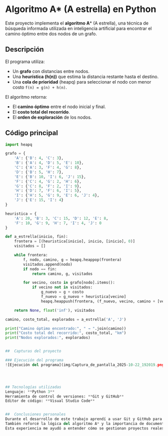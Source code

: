# Algoritmo A* (A estrella) en Python

Este proyecto implementa el **algoritmo A*** (A estrella), una técnica de búsqueda informada utilizada en inteligencia artificial para encontrar el camino óptimo entre dos nodos de un grafo.


##  Descripción

El programa utiliza:
- Un **grafo** con distancias entre nodos.
- Una **heurística (h(n))** que estima la distancia restante hasta el destino.
- Una **cola de prioridad** (heapq) para seleccionar el nodo con menor costo `f(n) = g(n) + h(n)`.

El algoritmo retorna:
- El **camino óptimo** entre el nodo inicial y final.
- El **costo total del recorrido**.
- El **orden de exploración** de los nodos.



##  Código principal

```python
import heapq

grafo = {
    'A': {'B': 4, 'C': 3},
    'B': {'A': 4, 'D': 5, 'E': 10},
    'C': {'A': 3, 'F': 4, 'G': 8},
    'D': {'B': 5, 'H': 7},
    'E': {'B': 10, 'I': 6, 'J': 15},
    'F': {'C': 4, 'G': 2, 'H': 6},
    'G': {'C': 8, 'F': 2, 'I': 9},
    'H': {'D': 7, 'F': 6, 'I': 5},
    'I': {'H': 5, 'G': 9, 'E': 6, 'J': 4},
    'J': {'E': 15, 'I': 4}
}

heuristica = {
    'A': 20, 'B': 3, 'C': 15, 'D': 12, 'E': 8,
    'F': 10, 'G': 9, 'H': 7, 'I': 4, 'J': 0
}

def a_estrella(inicio, fin):
    frontera = [(heuristica[inicio], inicio, [inicio], 0)]
    visitados = []

    while frontera:
        f, nodo, camino, g = heapq.heappop(frontera)
        visitados.append(nodo)
        if nodo == fin:
            return camino, g, visitados

        for vecino, costo in grafo[nodo].items():
            if vecino not in visitados:
                g_nuevo = g + costo
                f_nuevo = g_nuevo + heuristica[vecino]
                heapq.heappush(frontera, (f_nuevo, vecino, camino + [vecino], g_nuevo))

    return None, float('inf'), visitados

camino, costo_total, explorados = a_estrella('A', 'J')

print("Camino óptimo encontrado:", " → ".join(camino))
print("Costo total del recorrido:", costo_total, "km")
print("Nodos explorados:", explorados)


##  Capturas del proyecto

### Ejecución del programa
![Ejecución del programa](img/Captura_de_pantalla_2025-10-22_192019.png)




## Tecnologías utilizadas
Lenguaje: **Python 3**
Herramienta de control de versiones: **Git y GitHub**
Editor de código: **Visual Studio Code**


##  Conclusiones personales
Durante el desarrollo de este trabajo aprendí a usar Git y GitHub para el control de versiones, realizando commits, push y creando repositorios remotos.  
También reforcé la lógica del algoritmo A* y la importancia de documentar correctamente el proyecto con un archivo README.md.  
Esta experiencia me ayudó a entender cómo se gestionan proyectos reales y cómo compartir código de forma profesional.


